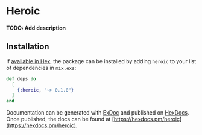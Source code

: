 # Heroic

**TODO: Add description**

## Installation

If [available in Hex](https://hex.pm/docs/publish), the package can be installed
by adding `heroic` to your list of dependencies in `mix.exs`:

```elixir
def deps do
  [
    {:heroic, "~> 0.1.0"}
  ]
end
```

Documentation can be generated with [ExDoc](https://github.com/elixir-lang/ex_doc)
and published on [HexDocs](https://hexdocs.pm). Once published, the docs can
be found at [https://hexdocs.pm/heroic](https://hexdocs.pm/heroic).

